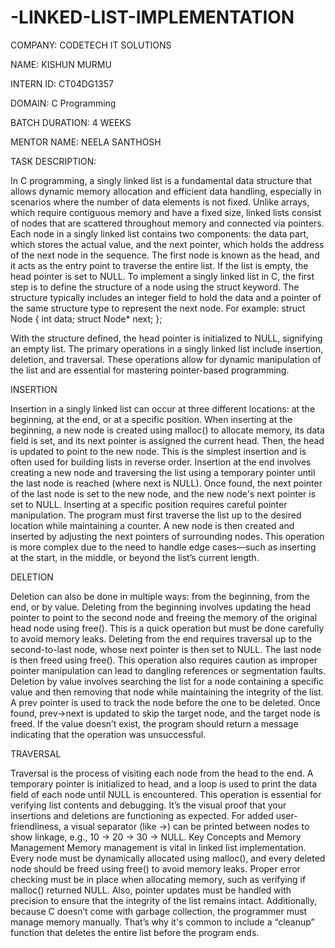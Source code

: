 # -LINKED-LIST-IMPLEMENTATION
COMPANY: CODETECH IT SOLUTIONS

NAME:   KISHUN MURMU

INTERN ID: CT04DG1357

DOMAIN: C Programming

BATCH DURATION: 4 WEEKS

MENTOR NAME: NEELA SANTHOSH

TASK DESCRIPTION:

In C programming, a singly linked list is a fundamental data structure that allows dynamic memory allocation and efficient data handling, especially in scenarios where the number of data elements is not fixed. Unlike arrays, which require contiguous memory and have a fixed size, linked lists consist of nodes that are scattered throughout memory and connected via pointers. Each node in a singly linked list contains two components: the data part, which stores the actual value, and the next pointer, which holds the address of the next node in the sequence. The first node is known as the head, and it acts as the entry point to traverse the entire list. If the list is empty, the head pointer is set to NULL.
To implement a singly linked list in C, the first step is to define the structure of a node using the struct keyword. The structure typically includes an integer field to hold the data and a pointer of the same structure type to represent the next node. For example:
struct Node {
    int data;
    struct Node* next;
};


With the structure defined, the head pointer is initialized to NULL, signifying an empty list. The primary operations in a singly linked list include insertion, deletion, and traversal. These operations allow for dynamic manipulation of the list and are essential for mastering pointer-based programming.

 INSERTION
 
Insertion in a singly linked list can occur at three different locations: at the beginning, at the end, or at a specific position. When inserting at the beginning, a new node is created using malloc() to allocate memory, its data field is set, and its next pointer is assigned the current head. Then, the head is updated to point to the new node. This is the simplest insertion and is often used for building lists in reverse order.
Insertion at the end involves creating a new node and traversing the list using a temporary pointer until the last node is reached (where next is NULL). Once found, the next pointer of the last node is set to the new node, and the new node's next pointer is set to NULL.
Inserting at a specific position requires careful pointer manipulation. The program must first traverse the list up to the desired location while maintaining a counter. A new node is then created and inserted by adjusting the next pointers of surrounding nodes. This operation is more complex due to the need to handle edge cases—such as inserting at the start, in the middle, or beyond the list’s current length.

 DELETION
 
Deletion can also be done in multiple ways: from the beginning, from the end, or by value. Deleting from the beginning involves updating the head pointer to point to the second node and freeing the memory of the original head node using free(). This is a quick operation but must be done carefully to avoid memory leaks.
Deleting from the end requires traversal up to the second-to-last node, whose next pointer is then set to NULL. The last node is then freed using free(). This operation also requires caution as improper pointer manipulation can lead to dangling references or segmentation faults.
Deletion by value involves searching the list for a node containing a specific value and then removing that node while maintaining the integrity of the list. A prev pointer is used to track the node before the one to be deleted. Once found, prev->next is updated to skip the target node, and the target node is freed. If the value doesn’t exist, the program should return a message indicating that the operation was unsuccessful.

 TRAVERSAL

Traversal is the process of visiting each node from the head to the end. A temporary pointer is initialized to head, and a loop is used to print the data field of each node until NULL is encountered. This operation is essential for verifying list contents and debugging. It’s the visual proof that your insertions and deletions are functioning as expected.
For added user-friendliness, a visual separator (like ->) can be printed between nodes to show linkage, e.g., 10 -> 20 -> 30 -> NULL.
 Key Concepts and Memory Management
Memory management is vital in linked list implementation. Every node must be dynamically allocated using malloc(), and every deleted node should be freed using free() to avoid memory leaks. Proper error checking must be in place when allocating memory, such as verifying if malloc() returned NULL. Also, pointer updates must be handled with precision to ensure that the integrity of the list remains intact.
Additionally, because C doesn’t come with garbage collection, the programmer must manage memory manually. That’s why it's common to include a “cleanup” function that deletes the entire list before the program ends.



